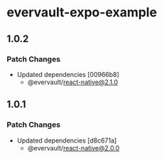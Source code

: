 # evervault-expo-example

## 1.0.2

### Patch Changes

- Updated dependencies [00966b8]
  - @evervault/react-native@2.1.0

## 1.0.1

### Patch Changes

- Updated dependencies [d8c671a]
  - @evervault/react-native@2.0.0
